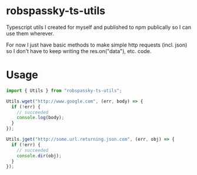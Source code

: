 # robspassky-ts-utils

Typescript utils I created for myself and published to npm publically so I can use them wherever.

For now I just have basic methods to make simple http requests (incl. json) so I don't have to keep writing the res.on("data"), etc. code.

# Usage

```ts
import { Utils } from "robspassky-ts-utils";

Utils.wget("http://www.google.com", (err, body) => {
  if (!err) {
    // succeeded
    console.log(body);
  }
});

Utils.jget("http://some.url.returning.json.com", (err, obj) => {
  if (!err) {
    // succeeded
    console.dir(obj);
  }
});

```
